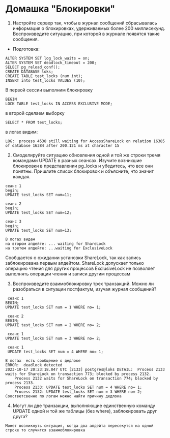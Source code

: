 # Домашка "Блокировки"

1) Настройте сервер так, чтобы в журнал сообщений сбрасывалась информация о блокировках, удерживаемых более 200 миллисекунд. Воспроизведите ситуацию, при которой в журнале появятся такие сообщения.

- Подготовка:
```
ALTER SYSTEM SET log_lock_waits = on;
ALTER SYSTEM SET deadlock_timeout = 200;
SELECT pg_reload_conf();
CREATE DATABASE loks;
CREATE TABLE test_locks (num int);
INSERT into test_locks VALUES (10);

```
В первой сессии выполним блокировку
```
BEGIN
LOCK TABLE test_locks IN ACCESS EXCLUSIVE MODE;
```
в второй сделаем выборку
```
SELECT * FROM test_locks;
```
в логах видим:
```
LOG:  process 4538 still waiting for AccessShareLock on relation 16385 of database 16384 after 200.121 ms at character 15
```

2) Смоделируйте ситуацию обновления одной и той же строки тремя командами UPDATE в разных сеансах. Изучите возникшие блокировки в представлении pg_locks и убедитесь, что все они понятны. Пришлите список блокировок и объясните, что значит каждая.

```
сеанс 1
begin;
UPDATE test_locks SET num=11;
```
```
сеанс 2
begin;
UPDATE test_locks SET num=12;
```
```
сеанс 3
begin;
UPDATE test_locks SET num=13;
```
```
В логах видем
на втором апдейте: ... waiting for ShareLock
на третем апдейте: ...waiting for ExclusiveLock
```
Сообщается о ожидании установки ShareLock, так как запись заблокирована первым апдейтом. 
ShareLock допускает только операцию чтения для других процессов
ExclusiveLock не позволяет выполнять операции чтения и записи другим процессам  


3) Воспроизведите взаимоблокировку трех транзакций. Можно ли разобраться в ситуации постфактум, изучая журнал сообщений?

```
 сеанс 1
BEGIN;
UPDATE test_locks SET num = 1 WHERE no= 1;

 сеанс 2
BEGIN;
UPDATE test_locks SET num = 2 WHERE no= 2;

 сеанс 1
UPDATE test_locks SET num = 3 WHERE no= 2;

 сеанс 1
 UPDATE test_locks SET num = 4 WHERE no= 1;
```
```
В логах  есть сообщение о дедлоке
ERROR:  deadlock detected
2023-10-17 20:23:18.047 UTC [2133] postgres@loks DETAIL:  Process 2133 waits for ShareLock on transaction 773; blocked by process 2132.
	Process 2132 waits for ShareLock on transaction 774; blocked by process 2133.
	Process 2133: UPDATE test_locks SET num = 4 WHERE no= 1;
	Process 2132: UPDATE test_locks SET num = 3 WHERE no= 2;
Соостветсвенно по логам можно найти причину дедлока
```
4) Могут ли две транзакции, выполняющие единственную команду UPDATE одной и той же таблицы (без where), заблокировать друг друга?
```
Может возникнуть ситуация, когда два апдейта пересекутся на одной строке то случится взаимоблокировка
```
